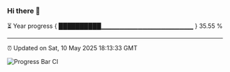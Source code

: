 ### Hi there 👋

⏳ Year progress { ██████████▁▁▁▁▁▁▁▁▁▁▁▁▁▁▁▁▁▁▁▁ } 35.55 %

---

⏰ Updated on Sat, 10 May 2025 18:13:33 GMT

![Progress Bar CI](https://github.com/Shyam-Makwana/GitHub-Actions-Demo/workflows/Progress%20Bar%20CI/badge.svg)
